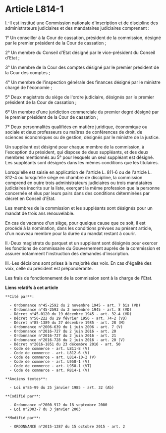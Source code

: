 # Article L814-1

I.-Il est institué une Commission nationale d'inscription et de discipline des administrateurs judiciaires et des mandataires
judiciaires comprenant : 

1° Un conseiller à la Cour de cassation, président de la commission, désigné par le premier président de la Cour de
cassation ; 

2° Un membre du Conseil d'Etat désigné par le vice-président du Conseil d'Etat ; 

3° Un membre de la Cour des comptes désigné par le premier président de la Cour des comptes ; 

4° Un membre de l'inspection générale des finances désigné par le ministre chargé de l'économie ; 

5° Deux magistrats du siège de l'ordre judiciaire, désignés par le premier président de la Cour de cassation ; 

6° Un membre d'une juridiction commerciale du premier degré désigné par le premier président de la Cour de cassation ; 

7° Deux personnalités qualifiées en matière juridique, économique ou sociale et deux professeurs ou maîtres de conférences de
droit, de sciences économiques ou de gestion, désignés par le ministre de la justice. 

Un suppléant est désigné pour chaque membre de la commission, à l'exception du président, qui dispose de deux suppléants, et
des deux membres mentionnés au 5° pour lesquels un seul suppléant est désigné. Les suppléants sont désignés dans les mêmes
conditions que les titulaires. 

Lorsqu'elle est saisie en application de l'article L. 811-6 ou de l'article L. 812-4 ou lorsqu'elle siège en chambre de
discipline, la commission comprend en outre trois administrateurs judiciaires ou trois mandataires judiciaires inscrits sur
la liste, exerçant la même profession que la personne concernée et élus par leurs pairs dans des conditions déterminées par
décret en Conseil d'Etat. 

Les membres de la commission et les suppléants sont désignés pour un mandat de trois ans renouvelable. 

En cas de vacance d'un siège, pour quelque cause que ce soit, il est procédé à la nomination, dans les conditions prévues au
présent article, d'un nouveau membre pour la durée du mandat restant à courir. 

II.-Deux magistrats du parquet et un suppléant sont désignés pour exercer les fonctions de commissaire du Gouvernement auprès
de la commission et assurer notamment l'instruction des demandes d'inscription. 

III.-Les décisions sont prises à la majorité des voix. En cas d'égalité des voix, celle du président est prépondérante. 

Les frais de fonctionnement de la commission sont à la charge de l'Etat.

**Liens relatifs à cet article**

	**Cité par**:

	  - Ordonnance n°45-2592 du 2 novembre 1945 - art. 7 bis (VD)
	  - Ordonnance n°45-2593 du 2 novembre 1945 - art. 8 (VD)
	  - Décret n°45-0120 du 19 décembre 1945 - art. 32-A (VD)
	  - Décret n°56-222 du 29 février 1956 - art. 74-2 (VD)
	  - Décret n°85-1389 du 27 décembre 1985 - art. 28 (M)
	  - Ordonnance n°2006-639 du 1 juin 2006 - art. 7 (V)
	  - Ordonnance n°2016-727 du 2 juin 2016 - art. 20
	  - Ordonnance n°2016-727 du 2 juin 2016 - art. 21
	  - Ordonnance n°2016-728 du 2 juin 2016 - art. 20 (V)
	  - Décret n°2016-1851 du 23 décembre 2016 - art. 50
	  - Code de commerce - art. L811-8 (V)
	  - Code de commerce - art. L812-6 (V)
	  - Code de commerce - art. L814-10-2 (V)
	  - Code de commerce - art. L950-1 (V)
	  - Code de commerce - art. L958-1 (VT)
	  - Code de commerce - art. R814-1 (V)

	**Anciens textes**:

	  - Loi n°85-99 du 25 janvier 1985 - art. 32 (Ab)

	**Codifié par**:

	  - Ordonnance n°2000-912 du 18 septembre 2000
	  - Loi n°2003-7 du 3 janvier 2003

	**Modifié par**:

	  - ORDONNANCE n°2015-1287 du 15 octobre 2015 - art. 2
